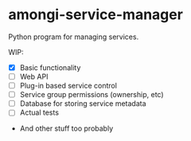 # amongi-service-manager
Python program for managing services.

WIP:
- [X] Basic functionality
- [ ] Web API
- [ ] Plug-in based service control
- [ ] Service group permissions (ownership, etc)
- [ ] Database for storing service metadata
- [ ] Actual tests
- And other stuff too probably

